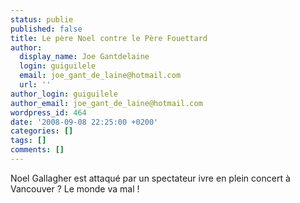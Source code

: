 ```yaml
---
status: publie
published: false
title: Le père Noel contre le Père Fouettard
author:
  display_name: Joe Gantdelaine
  login: guiguilele
  email: joe_gant_de_laine@hotmail.com
  url: ''
author_login: guiguilele
author_email: joe_gant_de_laine@hotmail.com
wordpress_id: 464
date: '2008-09-08 22:25:00 +0200'
categories: []
tags: []
comments: []
---
```

Noel Gallagher est attaqué par un spectateur ivre en plein concert à Vancouver ? Le monde va mal !
